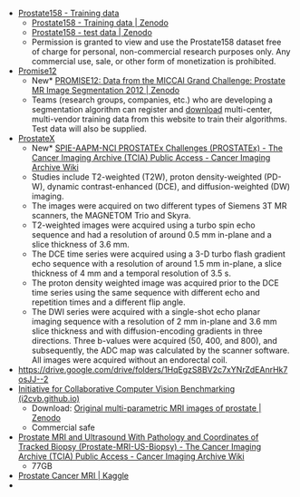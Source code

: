 - [Prostate158 - Training data](https://github.com/kbressem/prostate158)
	- [Prostate158 - Training data | Zenodo](https://zenodo.org/record/6481141)
	- [Prostate158 - test data | Zenodo](https://zenodo.org/record/6592345)
	- Permission is granted to view and use the Prostate158 dataset free of charge for personal, non-commercial research purposes only. Any commercial use, sale, or other form of monetization is prohibited.
- [Promise12](https://promise12.grand-challenge.org/)
	- New* [PROMISE12: Data from the MICCAI Grand Challenge: Prostate MR Image Segmentation 2012 | Zenodo](https://zenodo.org/record/8026660)
	- Teams (research groups, companies, etc.) who are developing a segmentation algorithm can register and [download](http://promise12.grand-challenge.org/Download) multi-center, multi-vendor training data from this website to train their algorithms. Test data will also be supplied.
- [ProstateX](https://prostatex.grand-challenge.org/)
	- New* [SPIE-AAPM-NCI PROSTATEx Challenges (PROSTATEx) - The Cancer Imaging Archive (TCIA) Public Access - Cancer Imaging Archive Wiki](https://wiki.cancerimagingarchive.net/pages/viewpage.action?pageId=23691656)
	- Studies include T2-weighted (T2W), proton density-weighted (PD-W), dynamic contrast-enhanced (DCE), and diffusion-weighted (DW) imaging.
	- The images were acquired on two different types of Siemens 3T MR scanners, the MAGNETOM Trio and Skyra.
	- T2-weighted images were acquired using a turbo spin echo sequence and had a resolution of around 0.5 mm in-plane and a slice thickness of 3.6 mm.
	- The DCE time series were acquired using a 3-D turbo flash gradient echo sequence with a resolution of around 1.5 mm in-plane, a slice thickness of 4 mm and a temporal resolution of 3.5 s.
	- The proton density weighted image was acquired prior to the DCE time series using the same sequence with different echo and repetition times and a different flip angle.
	- The DWI series were acquired with a single-shot echo planar imaging sequence with a resolution of 2 mm in-plane and 3.6 mm slice thickness and with diffusion-encoding gradients in three directions. Three b-values were acquired (50, 400, and 800), and subsequently, the ADC map was calculated by the scanner software. All images were acquired without an endorectal coil.
- https://drive.google.com/drive/folders/1HqEgzS8BV2c7xYNrZdEAnrHk7osJJ--2
- [Initiative for Collaborative Computer Vision Benchmarking (i2cvb.github.io)](https://i2cvb.github.io/#prostate-data)
	- Download: [Original multi-parametric MRI images of prostate | Zenodo](https://zenodo.org/record/162231#.WAkvVrXPGPR)
	- Commercial safe
- [Prostate MRI and Ultrasound With Pathology and Coordinates of Tracked Biopsy (Prostate-MRI-US-Biopsy) - The Cancer Imaging Archive (TCIA) Public Access - Cancer Imaging Archive Wiki](https://wiki.cancerimagingarchive.net/pages/viewpage.action?pageId=68550661#68550661a4242a89e0534460802fc36144803a42)
	- 77GB
- [Prostate Cancer MRI | Kaggle](https://www.kaggle.com/datasets/sshikamaru/world-wide-covid-dataset?resource=download)
-